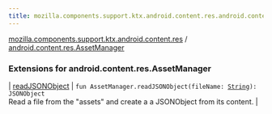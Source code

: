 ```yaml
---
title: mozilla.components.support.ktx.android.content.res.android.content.res.AssetManager - 
---
```


[mozilla.components.support.ktx.android.content.res](../index.html) / [android.content.res.AssetManager](./index.html)

### Extensions for android.content.res.AssetManager

| [readJSONObject](read-j-s-o-n-object.html) | `fun AssetManager.readJSONObject(fileName: `[`String`](https://kotlinlang.org/api/latest/jvm/stdlib/kotlin/-string/index.html)`): JSONObject`<br>Read a file from the "assets" and create a a JSONObject from its content. |

